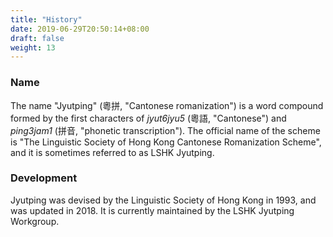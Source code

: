 ```yaml
---
title: "History"
date: 2019-06-29T20:50:14+08:00
draft: false
weight: 13
---
```


### Name
The name "Jyutping" (粵拼, "Cantonese romanization")
is a word compound formed by the first characters of _jyut6jyu5_
(粵語, "Cantonese") and _ping3jam1_ (拼音, "phonetic transcription"). The official name of the scheme is "The Linguistic Society of Hong Kong Cantonese Romanization Scheme", and it is sometimes referred to as LSHK Jyutping.

### Development
Jyutping was devised by the Linguistic Society of Hong Kong in 1993, and was updated in 2018. It is currently maintained by the LSHK Jyutping Workgroup.